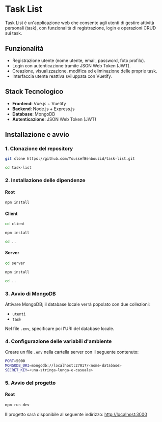 # Task List

Task List è un'applicazione web che consente agli utenti di gestire attività personali (task), con funzionalità di registrazione, login e operazioni CRUD sui task.

##  Funzionalità
- Registrazione utente (nome utente, email, password, foto profilo).
- Login con autenticazione tramite JSON Web Token (JWT).
- Creazione, visualizzazione, modifica ed eliminazione delle proprie task.
- Interfaccia utente reattiva sviluppata con Vuetify.

##  Stack Tecnologico
- **Frontend**: Vue.js + Vuetify  
- **Backend**: Node.js + Express.js  
- **Database**: MongoDB  
- **Autenticazione**: JSON Web Token (JWT)

##  Installazione e avvio

### 1. Clonazione del repository
```bash
git clone https://github.com/YoussefBenbouzid/task-list.git
```

```bash
cd task-list
```

### 2. Installazione delle dipendenze
#### Root
```bash
npm install
```

#### Client
```bash
cd client
```

```bash
npm install
```

```bash
cd ..
```

#### Server
```bash
cd server
```

```bash
npm install
```

```bash
cd ..
```

### 3. Avvio di MongoDB
Attivare MongoDB; il database locale verrà popolato con due collezioni:
- `utenti`
- `task`

Nel file `.env`, specificare poi l'URI del database locale.

### 4. Configurazione delle variabili d'ambiente
Creare un file `.env` nella cartella server con il seguente contenuto:
```bash
PORT=5000
MONGODB_URI=mongodb://localhost:27017/<nome-database>
SECRET_KEY=<una-stringa-lunga-e-casuale>
```

### 5. Avvio del progetto
#### Root
```bash
npm run dev
```

Il progetto sarà disponibile al seguente indirizzo:
[http://localhost:3000](http://localhost:3000)